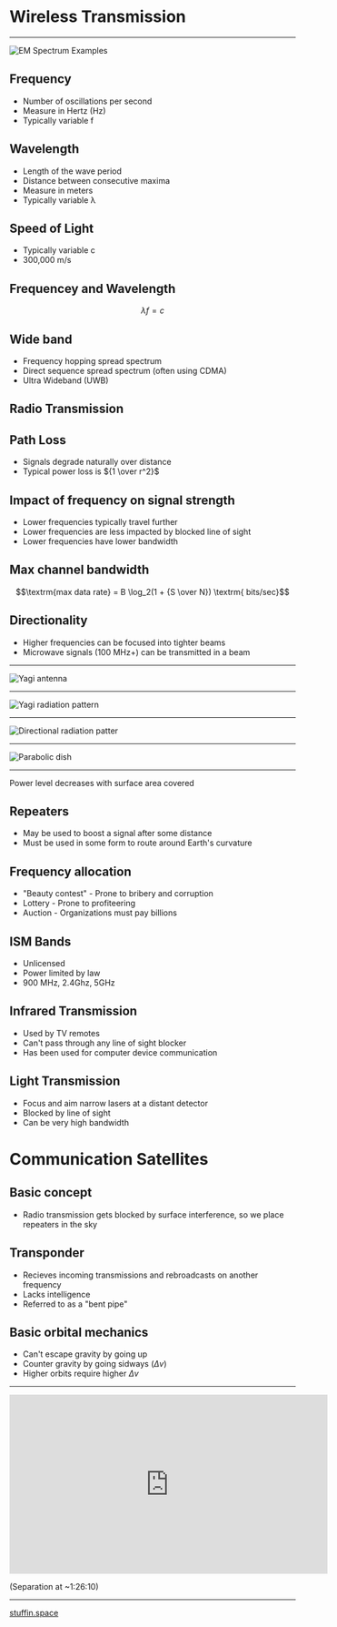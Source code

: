 Wireless Transmission
=====================

---

![EM Spectrum Examples](https://upload.wikimedia.org/wikipedia/commons/thumb/c/cf/EM_Spectrum_Properties_edit.svg/800px-EM_Spectrum_Properties_edit.svg.png)

Frequency
---------

- Number of oscillations per second
- Measure in Hertz (Hz)
- Typically variable f

Wavelength
----------

- Length of the wave period
- Distance between consecutive maxima
- Measure in meters
- Typically variable λ

Speed of Light
--------------

- Typically variable c
- 300,000 m/s

Frequencey and Wavelength
-------------------------

$$λ f = c$$

Wide band
---------

- Frequency hopping spread spectrum
- Direct sequence spread spectrum (often using CDMA)
- Ultra Wideband (UWB)

Radio Transmission
------------------

Path Loss
---------

- Signals degrade naturally over distance
- Typical power loss is ${1 \over r^2}$

Impact of frequency on signal strength
--------------------------------------

- Lower frequencies typically travel further
- Lower frequencies are less impacted by blocked line of sight
- Lower frequencies have lower bandwidth

Max channel bandwidth
---------------------

$$\textrm{max data rate} = B \log_2(1 + {S \over N}) \textrm{ bits/sec}$$

Directionality
--------------

- Higher frequencies can be focused into tighter beams
- Microwave signals (100 MHz+) can be transmitted in a beam

---

![Yagi antenna](https://upload.wikimedia.org/wikipedia/commons/7/74/Yagi_TV_antenna_1954.png)

---

![Yagi radiation pattern](https://upload.wikimedia.org/wikipedia/commons/3/36/Yagi_antenna_animation_16_frame_1.6s.gif)

---

![Directional radiation patter](https://upload.wikimedia.org/wikipedia/commons/thumb/7/74/Sidelobes_en.svg/480px-Sidelobes_en.svg.png)

---

![Parabolic dish](https://upload.wikimedia.org/wikipedia/commons/thumb/2/2f/Parabola_with_focus_and_arbitrary_line.svg/640px-Parabola_with_focus_and_arbitrary_line.svg.png)

---

Power level decreases with surface area covered

Repeaters
---------

- May be used to boost a signal after some distance
- Must be used in some form to route around Earth's curvature

Frequency allocation
--------------------

- "Beauty contest" - Prone to bribery and corruption
- Lottery - Prone to profiteering
- Auction - Organizations must pay billions

ISM Bands
---------

- Unlicensed
- Power limited by law
- 900 MHz, 2.4Ghz, 5GHz

Infrared Transmission
---------------------

- Used by TV remotes
- Can't pass through any line of sight blocker
- Has been used for computer device communication

Light Transmission
------------------

- Focus and aim narrow lasers at a distant detector
- Blocked by line of sight
- Can be very high bandwidth

Communication Satellites
========================

Basic concept
-------------

- Radio transmission gets blocked by surface interference, so we place repeaters in the sky

Transponder
-----------

- Recieves incoming transmissions and rebroadcasts on another frequency
- Lacks intelligence
- Referred to as a "bent pipe"

Basic orbital mechanics
-----------------------

- Can't escape gravity by going up
- Counter gravity by going sidways ($\Delta v$)
- Higher orbits require higher $\Delta v$

---

<iframe width="560" height="315" src="https://www.youtube.com/embed/VshdafZvwrg?start=939" frameborder="0" allow="accelerometer; autoplay; encrypted-media; gyroscope; picture-in-picture" allowfullscreen></iframe>

(Separation at ~1:26:10)

---

[stuffin.space](http://stuffin.space)

